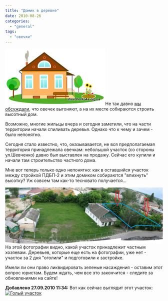 ```yaml
---
title: "Домик в деревне"
date: 2010-08-26
categories: 
  - "general"
tags: 
  - "овечки"
---
```


![Домик в деревне](/wp-content/uploads/2010/08/domik.jpg "Домик в деревне")Не так давно [мы обсуждали](http://shevchenko4a.brovary.org/ovyechek-vygonyayut/), что овечек выгоняют, а на их месте собираются строить высотный дом.

Возможно, многие жильцы вчера и сегодня заметили, что на части территории начали спиливать деревья. Однако что к чему и зачем - было непонятно.

Сегодня стало известно, что, оказывавается, не вся предполагаемая территория принадлежала овечкам: небольшой участок (со стороны ул.Шевченко) давно был выставлен на продажу. Сейчас его купили и начали там строительство частного дома.

Мне вот теперь только одно непонятно: как в оставшийся участок между <!--more-->стройкой ПДБП-2 и этим домиком собираются "впихнуть" высотку? Уж совсем там как-то тесновато получается...

[![Домик в деревне](/wp-content/uploads/2010/08/domik-v-derevnye.jpg "Домик в деревне")](/wp-content/uploads/2010/08/domik-v-derevnye.jpg "Домик в деревне")На этой фотографии видно, какой участок принадлежит частным хозяевам. Деревьев, которые еще есть на фотографии, уже нет - участок за 2 дня "оголили" и подготовили к застройке.

Имели ли они право ликвидировать зеленые насаждения - оставим этот вопрос юристам. Будем ждать, чем все это закончится - следите за обновлениями на сайте!

**Добавлено 27.09.2010 11:34:** Вот как сейчас выглядит этот участок: [![Голый участок](http://lh3.ggpht.com/_rSr87wJ7xVQ/THd1Cqg12-I/AAAAAAAACzE/hpgMz-44K_s/s400/IMG_8272.JPG "Голый участок")](http://lh3.ggpht.com/_rSr87wJ7xVQ/THd1Cqg12-I/AAAAAAAACzE/hpgMz-44K_s/s1024/IMG_8272.JPG "Голый участок")
